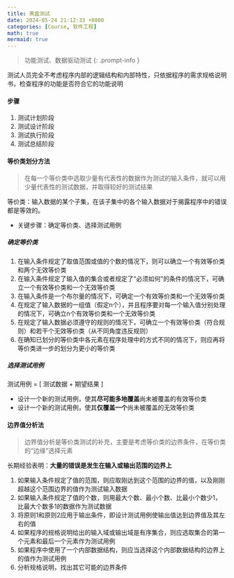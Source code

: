 ```yaml
---
title: 黑盒测试
date: 2024-05-24 21:12:33 +0800
categories: [Course, 软件工程]
math: true
mermaid: true 
---
```


> 功能测试、数据驱动测试
{: .prompt-info }

测试人员完全不考虑程序内部的逻辑结构和内部特性，只依据程序的需求规格说明书，检查程序的功能是否符合它的功能说明

#### 步骤

1. 测试计划阶段
2. 测试设计阶段
3. 测试执行阶段
4. 测试总结阶段


#### 等价类划分方法

> 在每一个等价类中选取少量有代表性的数据作为测试的输入条件，就可以用少量代表性的测试数据，并取得较好的测试结果


等价类：输入数据的某个子集，在该子集中的各个输入数据对于揭露程序中的错误都是等效的。

- 关键步骤：确定等价类、选择测试用例

##### 确定等价类

1. 在输入条件规定了取值范围或值的个数的情况下，则可以确立一个有效等价类和两个无效等价类
2. 在输入条件规定了输入值的集合或者规定了“必须如何”的条件的情况下，可确立一个有效等价类和一个无效等价类
3. 在输入条件是一个布尔量的情况下，可确定一个有效等价类和一个无效等价类
4. 在规定了输入数据的一组值（假定n个），并且程序要对每一个输入值分别处理的情况下，可确立n个有效等价类和一个无效等价类
5. 在规定了输入数据必须遵守的规则的情况下，可确立一个有效等价类（符合规则）和若干个无效等价类（从不同角度违反规则）
6. 在确知已划分的等价类中各元素在程序处理中的方式不同的情况下，则应再将等价类进一步的划分为更小的等价类

##### 选择测试用例

测试用例 = \[ 测试数据 + 期望结果 \]

- 设计一个新的测试用例，使其**尽可能多地覆盖**尚未被覆盖的有效等价类
- 设计一个新的测试用例，使其**仅覆盖一个**尚未被覆盖的无效等价类


#### 边界值分析法

> 边界值分析是等价类测试的补充，主要是考虑等价类的边界条件，在等价类的“边缘”选择元素

长期经验表明：**大量的错误是发生在输入或输出范围的边界上**

1. 如果输入条件规定了值的范围，则应取刚达到这个范围的边界的值，以及刚刚超越这个范围边界的值作为测试输入数据
2. 如果输入条件规定了值的个数，则用最大个数、最小个数、比最小个数少1，比最大个数多1的数据作为测试数据
3. 将原则1和原则2应用于输出条件，即设计测试用例使输出值达到边界值及其左右的值
4. 如果程序的规格说明给出的输入域或输出域是有序集合，则应选取集合的第一个元素和最后一个元素作为测试用例
5. 如果程序中使用了一个内部数据结构，则应当选择这个内部数据结构的边界上的值作为测试用例
6. 分析规格说明，找出其它可能的边界条件